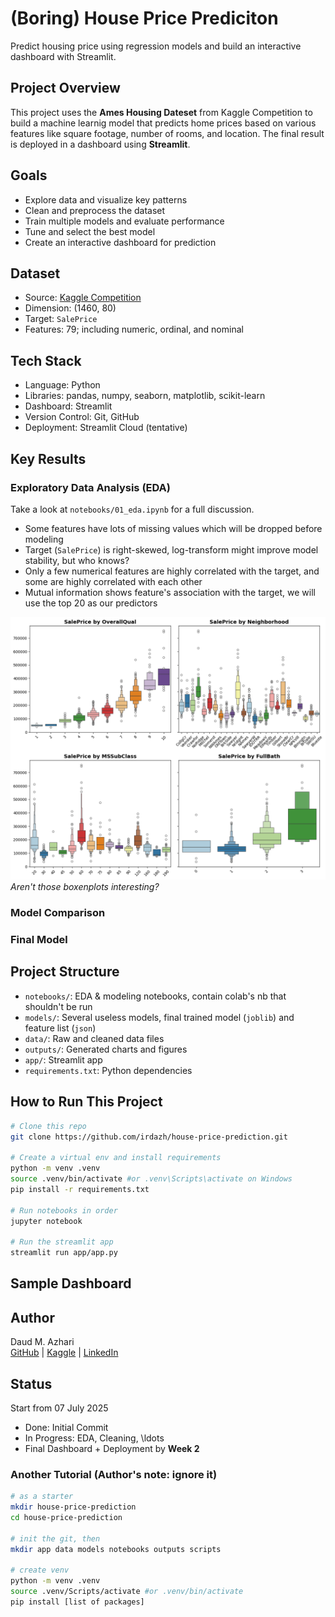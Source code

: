# (Boring) House Price Prediciton 
Predict housing price using regression models and build an interactive dashboard with Streamlit. 

## Project Overview
This project uses the **Ames Housing Dateset** from Kaggle Competition to build a machine learnig model that predicts home prices based on various features like square footage, number of rooms, and location.
The final result is deployed in a dashboard using **Streamlit**.

## Goals
- Explore data and visualize key patterns
- Clean and preprocess the dataset
- Train multiple models and evaluate performance
- Tune and select the best model
- Create an interactive dashboard for prediction

## Dataset
- Source: [Kaggle Competition](https://www.kaggle.com/c/house-prices-advanced-regression-techniques)
- Dimension: (1460, 80)
- Target: `SalePrice`
- Features: 79; including numeric, ordinal, and nominal

## Tech Stack
- Language: Python
- Libraries: pandas, numpy, seaborn, matplotlib, scikit-learn
- Dashboard: Streamlit
- Version Control: Git, GitHub
- Deployment: Streamlit Cloud (tentative)

## Key Results
### Exploratory Data Analysis (EDA)
Take a look at `notebooks/01_eda.ipynb` for a full discussion. 
- Some features have lots of missing values which will be dropped before modeling
- Target (`SalePrice`) is right-skewed, log-transform might improve model stability, but who knows? 
- Only a few numerical features are highly correlated with the target, and some are highly correlated with each other
- Mutual information shows feature's association with the target, we will use the top 20 as our predictors

![Boxenplot](outputs/eda_interesting_cat.png)
*Aren't those boxenplots interesting?*

### Model Comparison

### Final Model



## Project Structure
- `notebooks/`: EDA & modeling notebooks, contain colab's nb that shouldn't be run
- `models/`: Several useless models, final trained model (`joblib`) and feature list (`json`)
- `data/`: Raw and cleaned data files
- `outputs/`: Generated charts and figures
- `app/`: Streamlit app
- `requirements.txt`: Python dependencies

## How to Run This Project
```bash
# Clone this repo
git clone https://github.com/irdazh/house-price-prediction.git

# Create a virtual env and install requirements
python -m venv .venv
source .venv/bin/activate #or .venv\Scripts\activate on Windows
pip install -r requirements.txt 

# Run notebooks in order
jupyter notebook

# Run the streamlit app
streamlit run app/app.py
```
## Sample Dashboard

## Author
Daud M. Azhari   
[GitHub](https://github.com/irdazh) |
[Kaggle](https://www.kaggle.com/irdazh) |
[LinkedIn](https:///www.linkedin.com/in/daud-ma)

## Status
Start from 07 July 2025
- Done: Initial Commit
- In Progress: EDA, Cleaning, \ldots
- Final Dashboard + Deployment by **Week 2**

### Another Tutorial (Author's note: ignore it)
```bash
# as a starter
mkdir house-price-prediction
cd house-price-prediction

# init the git, then
mkdir app data models notebooks outputs scripts

# create venv
python -m venv .venv
source .venv/Scripts/activate #or .venv/bin/activate
pip install [list of packages]
```